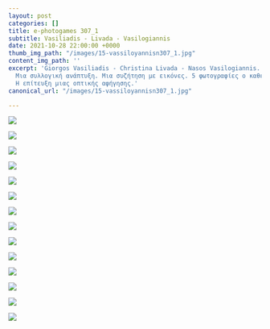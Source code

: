 ```yaml
---
layout: post
categories: []
title: e-photogames 307_1
subtitle: Vasiliadis - Livada - Vasilogiannis
date: 2021-10-28 22:00:00 +0000
thumb_img_path: "/images/15-vassiloyannisn307_1.jpg"
content_img_path: ''
excerpt: 'Giorgos Vasiliadis - Christina Livada - Nasos Vasilogiannis. 3 παίκτες.
  Μια συλλογική ανάπτυξη. Μια συζήτηση με εικόνες. 5 φωτογραφίες ο καθένας. Το ζητούμενο:
  Η επίτευξη μιας οπτικής αφήγησης.'
canonical_url: "/images/15-vassiloyannisn307_1.jpg"

---
```

![](/images/01_vasiliadisg_307_1.jpg)

![](/images/02_livadac307_1.JPG)

![](/images/03-vassiloyannisn307_1.jpg)

![](/images/04_vasiliadisg_307_1.jpg)

![](/images/06-vassiloyannisn307_1.jpg)

![](/images/07_vasiliadisg_307_1.jpg)

![](/images/08_livadac307_1.JPG)

![](/images/09-vassiloyannisn307_1.jpg)

![](/images/10_vasiliadisg_307_1.jpg)

![](/images/11_livadac_307_1.JPG)

![](/images/12-vassiloyannisn307_1.jpg)

![](/images/13-vasiliadisg_307_1.jpg)

![](/images/14_livadac307_1.JPG)

![](/images/15-vassiloyannisn307_1.jpg)